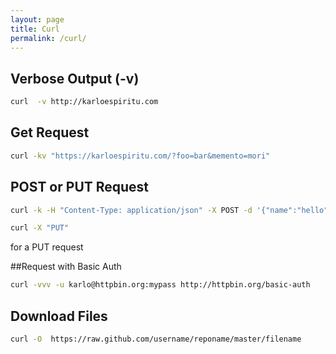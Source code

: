 ```yaml
---
layout: page
title: Curl
permalink: /curl/
---
```


## Verbose Output (-v)

```bash
curl  -v http://karloespiritu.com
```

## Get Request

```bash
curl -kv "https://karloespiritu.com/?foo=bar&memento=mori"
```

## POST or PUT Request

```bash
curl -k -H "Content-Type: application/json" -X POST -d '{"name":"hello","value":"world"}' https://httpbin.org/post
```

```bash
curl -X "PUT"
```
for a PUT request

##Request with Basic Auth

```bash
curl -vvv -u karlo@httpbin.org:mypass http://httpbin.org/basic-auth
```

## Download Files

```bash
curl -O  https://raw.github.com/username/reponame/master/filename
```